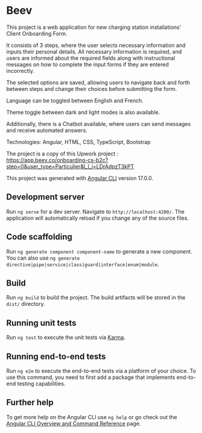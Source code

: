 # Beev
This project is a web application for new charging station installations' Client Onboarding Form. 

It consists of 3 steps, where the user selects necessary information and inputs their personal details. All necessary information is required, and users are informed about the required fields along with instructional messages on how to complete the input forms if they are entered incorrectly.

The selected options are saved, allowing users to navigate back and forth between steps and change their choices before submitting the form.


Language can be toggled between English and French.

Theme toggle between dark and light modes is also available.

Additionally, there is a Chatbot available, where users can send messages and receive automated answers.


Technologies: Angular, HTML, CSS, TypeScript, Bootstrap

The project is a copy of this Upwork project : https://app.beev.co/onboarding-cs-b2c?step=0&user_type=Particulier&l_l_i=LDrAdpzT3kPT

This project was generated with [Angular CLI](https://github.com/angular/angular-cli) version 17.0.0.

## Development server

Run `ng serve` for a dev server. Navigate to `http://localhost:4200/`. The application will automatically reload if you change any of the source files.

## Code scaffolding

Run `ng generate component component-name` to generate a new component. You can also use `ng generate directive|pipe|service|class|guard|interface|enum|module`.

## Build

Run `ng build` to build the project. The build artifacts will be stored in the `dist/` directory.

## Running unit tests

Run `ng test` to execute the unit tests via [Karma](https://karma-runner.github.io).

## Running end-to-end tests

Run `ng e2e` to execute the end-to-end tests via a platform of your choice. To use this command, you need to first add a package that implements end-to-end testing capabilities.

## Further help

To get more help on the Angular CLI use `ng help` or go check out the [Angular CLI Overview and Command Reference](https://angular.io/cli) page.
